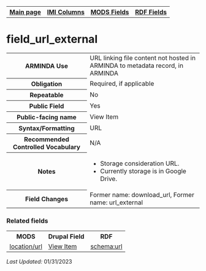 <!DOCTYPE html>
<html>

<body>
<table style="width:100%">
  <tr>
    <th><a href="index.md">Main page</a></th>
	<th><a href="IMI.md">IMI Columns</a></th>
    <th><a href="MODS.md">MODS Fields</a></th>
    <th><a href="RDF.md">RDF Fields</a></th>
  </tr>
</table>

<h1>field_url_external</h1>
<table>
<tr>
	<th>ARMINDA Use</th>
	<td>URL linking file content not hosted in ARMINDA to metadata record, in ARMINDA </td>
</tr>
<tr>
	<th>Obligation</th>	<td>Required, if applicable</td>
</tr>
<tr>
	<th>Repeatable</th>
	<td>No</td>
</tr>
<tr>
	<th>Public Field</th>
	<td>Yes</td>
</tr>
<tr>
	<th>Public-facing name</th>
	<td>View Item</td>
</tr>
<tr>
	<th>Syntax/Formatting</th>
	<td>URL</td>
</tr>
<tr>
	<th>Recommended Controlled Vocabulary</th>
	<td>N/A</td>
</tr>
<tr>
	<th>Notes</th>
	<td>
		<ul>
			<li>Storage consideration URL.</li>
			<li>Currently storage is in Google Drive.</li>
		</ul>
	</td>
</tr>
<tr>
	<th>Field Changes</th>
	<td>Former name: download_url, Former name: url_external</td>
</tr>
</table>
	<h3>Related fields</h3>
<table>
	<tr>
		<th>MODS</th>
		<th>Drupal Field</th>
		<th>RDF</th>
	</tr>
	<tr>
		<td><a href="mods.location.url.md">location/url</a> </td> 
		<td><a href="DrupalFields.md#view-item">View Item</a></td>
		<td><a href="rdf.schema.url.md">schema:url</a></td>
	</tr>
</table>
<p><i>Last Updated: </i>01/31/2023</p>
</body>
</html>
